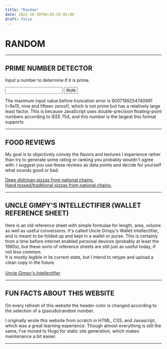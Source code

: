 ```yaml
---
title: "Random"
date: 2022-10-30T00:05:55-05:00
draft: false
---
```


# RANDOM

---

## PRIME NUMBER DETECTOR

Input a number to determine if it is prime.<br>

<form id="primeform" onsubmit="determineIfPrime(); return false">
  <input type="text" id="primeinput">
  <input type="submit" class="button" id="primebutton" value="RUN">
</form>
<p class="themecolor" id="primeresponse"></p>

The maximum input value before truncation error is 9007199254740991 (~9e15, nine and fifteen zeros!),
which is not prime but has a relatively large least factor.
This is because JavaScript uses double-precision floating-point numbers according to IEEE 754,
and this number is the largest this format supports.

---

## FOOD REVIEWS

My goal is to objectively convey the flavors and textures I experience rather than try to generate some rating or ranking you probably wouldn't agree with.
I suggest you use these reviews as data points and decide for yourself what sounds good or bad.

<a href="food_reviews/deep_dish_chain/deep_dish_chain.html" class="mainlink"> Deep dish/pan pizzas from national chains.</a>
<br>
<a href="food_reviews/traditional_chain/traditional_chain.html" class="mainlink"> Hand tossed/traditional pizzas from national chains.</a>

---

## UNCLE GIMPY'S INTELLECTIFIER (WALLET REFERENCE SHEET)

Here is an old reference sheet with simple formulae for length, area, volume as well as useful conversions.
It's called Uncle Gimpy's Wallet Intellectifier, and is meant to be folded up and kept in a wallet or purse.
This is certainly from a time before internet enabled personal devices (probably at least the 1980s), but these sorts of reference sheets are still just as useful today, if not less common. <br>
It is mostly legible in its current state, but I intend to retype and upload a clean copy in the future. <br> <br>
<a href="/media/topics/random/UncleGimpysWalletIntellectifier.pdf" class="mainlink" target="_blank"> Uncle Gimpy's Intellectifier</a>

---

## FUN FACTS ABOUT THIS WEBSITE

On every refresh of this website the header color is changed according to the selection of a (pseudo)random number.

I originally wrote this website from scratch in HTML, CSS, and Javascript, which was a great learning experience.
Though almost everything is still the same, I've moved to Hugo for static site generation, which makes maintenance a bit easier.

---


